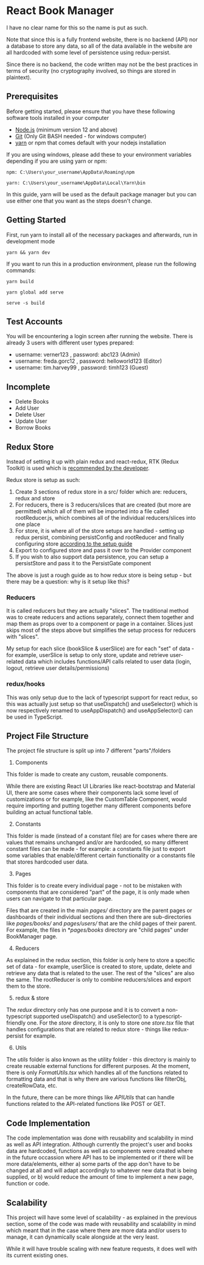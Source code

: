 # React Book Manager

I have no clear name for this so the name is put as such.

Note that since this is a fully frontend website, there is no backend (API) nor a database to store any data, so all of the data available in the website are all hardcoded with some level of persistence using redux-persist. 

Since there is no backend, the code written may not be the best practices in terms of security (no cryptography involved, so things are stored in plaintext).

## Prerequisites

Before getting started, please ensure that you have these following software tools installed in your computer

* [Node.js](https://nodejs.org/en/) (minimum version 12 and above)
* [Git](https://gitforwindows.org/) (Only Git BASH needed - for windows computer)
* [yarn](https://yarnpkg.com/getting-started/install) or npm that comes default with your nodejs installation

If you are using windows, please add these to your environment variables depending if you are using yarn or npm:
```
npm: C:\Users\your_username\AppData\Roaming\npm

yarn: C:\Users\your_username\AppData\Local\Yarn\bin
```

In this guide, yarn will be used as the default package manager but you can use either one that you want as the steps doesn't change.

## Getting Started

First, run yarn to install all of the necessary packages and afterwards, run in development mode

```
yarn && yarn dev
```

If you want to run this in a production environment, please run the following commands:
```
yarn build

yarn global add serve

serve -s build
```

## Test Accounts

You will be encountering a login screen after running the website. There is already 3 users with different user types prepared:

* username: verner123 , password: abc123 (Admin)
* username: freda.gorc12 , password: helloworld123 (Editor)
* username: tim.harvey99 , password: timh123 (Guest)

## Incomplete

* Delete Books
* Add User
* Delete User
* Update User
* Borrow Books

## Redux Store

Instead of setting it up with plain redux and react-redux, RTK (Redux Toolkit) is used which is [recommended by the developer](https://github.com/reduxjs/redux).

Redux store is setup as such:
1. Create 3 sections of redux store in a src/ folder which are: reducers, redux and store
2. For reducers, there is 3 reducers/slices that are created (but more are permitted) which all of them will be imported into a file called rootReducer.js, which combines all of the individual reducers/slices into one place
3. For store, it is where all of the store setups are handled - setting up redux persist, combining persistConfig and rootReducer and finally configuring store [according to the setup guide](https://redux-toolkit.js.org/usage/usage-guide#use-with-redux-persist)
4. Export to configured store and pass it over to the Provider component
5. If you wish to also support data persistence, you can setup a persistStore and pass it to the PersistGate component

The above is just a rough guide as to how redux store is being setup - but there may be a question: why is it setup like this?

### Reducers

It is called reducers but they are actually "slices". The traditional method was to create reducers and actions separately, connect them together and map them as props over to a component or page in a container. Slices just skips most of the steps above but simplifies the setup process for reducers with "slices".

My setup for each slice (bookSlice & userSlice) are for each "set" of data - for example, userSlice is setup to only store, update and retrieve user-related data which includes functions/API calls related to user data (login, logout, retrieve user details/permissions)

### redux/hooks
This was only setup due to the lack of typescript support for react redux, so this was actually just setup so that useDispatch() and useSelector() which is now respectively renamed to useAppDispatch() and useAppSelector() can be used in TypeScript.

## Project File Structure

The project file structure is split up into 7 different "parts"/folders

1. Components

  This folder is made to create any custom, reusable components. 

  While there are existing React UI Libraries like react-bootstrap and Material UI, there are some cases where their components lack some level of customizations or for example, like the CustomTable Component, would require importing and putting together many different components before building an actual functional table.

2. Constants

  This folder is made (instead of a constant file) are for cases where there are values that remains unchanged and/or are hardcoded, so many different constant files can be made - for example: a constants file just to export some variables that enable/different certain functionality or a constants file that stores hardcoded user data.

3. Pages

  This folder is to create every individual page - not to be mistaken with components that are considered "part" of the page, it is only made when users can navigate to that particular page. 
  
  Files that are created in the main *pages/* directory are the parent pages or dashboards of their individual sections and then there are sub-directories like *pages/books/* and *pages/users/* that are the child pages of their parent. For example, the files in **pages/books* directory are "child pages" under BookManager page.

4. Reducers

  As explained in the redux section, this folder is only here to store a specific set of data - for example, userSlice is created to store, update, delete and retrieve any data that is related to the user. The rest of the "slices" are also the same. The rootReducer is only to combine reducers/slices and export them to the store.

5. redux & store

  The *redux* directory only has one purpose and it is to convert a non-typescript supported useDispatch() and useSelector() to a typescript-friendly one. For the *store* directory, it is only to store one *store.tsx* file that handles configurations that are related to redux store - things like redux-persist for example.

6. Utils

  The *utils* folder is also known as the utility folder - this directory is mainly to create reusable external functions for different purposes. At the moment, there is only *FormatUtils.tsx* which handles all of the functions related to formatting data and that is why there are various functions like filterObj, createRowData, etc.

  In the future, there can be more things like *APIUtils* that can handle functions related to the API-related functions like POST or GET.

## Code Implementation

The code implementation was done with reusability and scalability in mind as well as API integration. Although currently the project's user and books data are hardcoded, functions as well as components were created where in the future occassion where API has to be implemented or if there will be more data/elements, either a) some parts of the app don't have to be changed at all and will adapt accordingly to whatever new data that is being supplied, or b) would reduce the amount of time to implement a new page, function or code.

## Scalability

This project will have some level of scalability - as explained in the previous section, some of the code was made with reusability and scalability in mind which meant that in the case where there are more data and/or users to manage, it can dynamically scale alongside at the very least.

While it will have trouble scaling with new feature requests, it does well with its current existing ones.